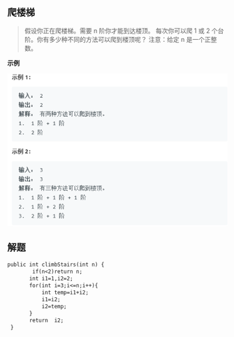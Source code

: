 ## **爬楼梯**

>假设你正在爬楼梯。需要 n 阶你才能到达楼顶。
每次你可以爬 1 或 2 个台阶。你有多少种不同的方法可以爬到楼顶呢？
注意：给定 n 是一个正整数。

**示例**

![](pic/2example.png)

## 解题

	public int climbStairs(int n) {
	        if(n<2)return n;
	       int i1=1,i2=2;
	       for(int i=3;i<=n;i++){
	           int temp=i1+i2;
	           i1=i2;
	           i2=temp;
	       }
	       return  i2;
	 }
